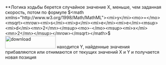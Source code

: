 **Логика ходьбы
берется случайное значение X, меньше, чем заданная скорость, потом по формуле $<math xmlns="http://www.w3.org/1998/Math/MathML"><mi>y</mi><mo>=</mo><msqrt><mrow><mi>s</mi><mi>p</mi><mi>e</mi><mi>e</mi><msup><mi>d</mi><mn>2</mn></msup><mo>-</mo><msup><mi>x</mi><mn>2</mn></msup></mrow></msqrt></math>$
<img width="163" height="41" alt="download" src="https://github.com/user-attachments/assets/ca01248e-89e4-493b-9942-0898be0aaecc" />
находится Y, найденные значения прибавляются или отнимаются от текущих значений X и Y и получается новая позиция
